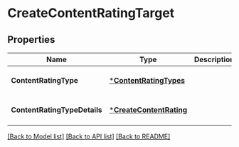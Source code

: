 # CreateContentRatingTarget

## Properties
Name | Type | Description | Notes
------------ | ------------- | ------------- | -------------
**ContentRatingType** | [***ContentRatingTypes**](ContentRatingTypes.md) |  | [optional] [default to null]
**ContentRatingTypeDetails** | [***CreateContentRating**](CreateContentRating.md) |  | [optional] [default to null]

[[Back to Model list]](../README.md#documentation-for-models) [[Back to API list]](../README.md#documentation-for-api-endpoints) [[Back to README]](../README.md)

